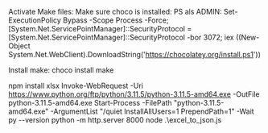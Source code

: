 Activate Make files:
Make sure choco is installed:
PS als ADMIN:
Set-ExecutionPolicy Bypass -Scope Process -Force; [System.Net.ServicePointManager]::SecurityProtocol = [System.Net.ServicePointManager]::SecurityProtocol -bor 3072; iex ((New-Object System.Net.WebClient).DownloadString('https://chocolatey.org/install.ps1'))

Install make:
choco install make




npm install xlsx
Invoke-WebRequest -Uri https://www.python.org/ftp/python/3.11.5/python-3.11.5-amd64.exe -OutFile python-3.11.5-amd64.exe
Start-Process -FilePath "python-3.11.5-amd64.exe" -ArgumentList "/quiet InstallAllUsers=1 PrependPath=1" -Wait
py --version
python -m http.server 8000
node .\excel_to_json.js

